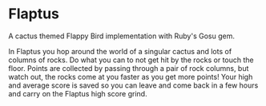 # Flaptus

A cactus themed Flappy Bird implementation with Ruby's Gosu gem.

In Flaptus you hop around the world of a singular cactus and lots of columns of rocks. Do what you can to not get hit by the rocks or touch the floor. Points are collected by passing through a pair of rock columns, but watch out, the rocks come at you faster as you get more points! Your high and average score is saved so you can leave and come back in a few hours and carry on the Flaptus high score grind.
